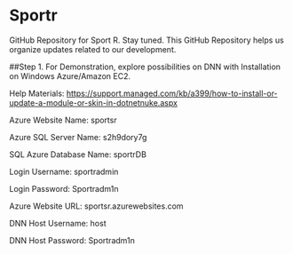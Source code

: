 # Sportr
GitHub Repository for Sport R.
Stay tuned. This GitHub Repository helps us organize updates related to our development. 

##Step 1. For Demonstration, explore possibilities on DNN with Installation on Windows Azure/Amazon EC2.

Help Materials:
https://support.managed.com/kb/a399/how-to-install-or-update-a-module-or-skin-in-dotnetnuke.aspx

Azure Website Name: sportsr

Azure SQL Server Name: s2h9dory7g

SQL Azure Database Name: sportrDB

Login Username: sportradmin

Login Password: Sportradm1n

Azure Website URL: sportsr.azurewebsites.com

DNN Host Username: host

DNN Host Password: Sportradm1n


